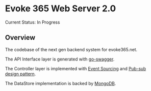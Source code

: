 # Evoke 365 Web Server 2.0

Current Status: In Progress

## Overview

The codebase of the next gen backend system for evoke365.net.

The API Interface layer is generated with [go-swagger](https://github.com/go-swagger/go-swagger).

The Controller layer is implemented with [Event Sourcing](https://www.martinfowler.com/eaaDev/EventSourcing.html) and [Pub-sub design pattern](https://en.wikipedia.org/wiki/Publish%E2%80%93subscribe_pattern).

The DataStore implementation is backed by [MongoDB](https://www.mongodb.com/).
